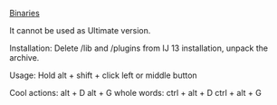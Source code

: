[Binaries](https://www.dropbox.com/sh/roe5f7dg2alt5tk/FfB_0DpvYa)

It cannot be used as Ultimate version. 
 
Installation:
Delete /lib and /plugins from IJ 13 installation, unpack the archive. 


Usage:
Hold alt + shift + click left or middle button

Cool actions:
alt + D 
alt + G
whole words:
ctrl + alt + D 
ctrl + alt + G
